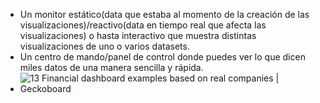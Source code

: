 - Un monitor estático(data que estaba al momento de la creación de las visualizaciones)/reactivo(data en tiempo real que afecta las visualizaciones) o hasta interactivo  que muestra distintas visualizaciones de uno o varios datasets.
- Un centro de mando/panel de control donde puedes ver lo que dicen miles datos de una manera sencilla y rápida.
- ![13 Financial dashboard examples based on real companies | Geckoboard](https://www.geckoboard.com/uploads/Cashflow-dashboard-example.png)